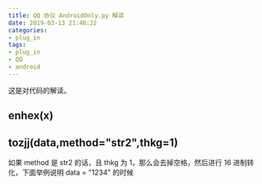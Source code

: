 ```yaml
---
title: QQ 协议 AndroidOnly.py 解读
date: 2019-03-13 21:48:22
categories:
- plug_in
tags:
- plug_in
- QQ
- android
---
```

这是对代码的解读。

<!-- more -->

## enhex(x)

## tozjj(data,method="str2",thkg=1)

如果 method 是 str2 的话，且 thkg 为 1，那么会去掉空格，然后进行 16 进制转化，下面举例说明 data = "1234" 的时候











